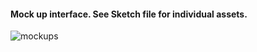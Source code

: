 #### Mock up interface. See Sketch file for individual assets.
![mockups](https://user-images.githubusercontent.com/18251657/39907024-35eea8cc-54b4-11e8-96e9-52a82c335a6b.png)
